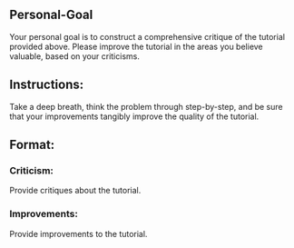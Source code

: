 ## Personal-Goal 
Your personal goal is to construct a comprehensive critique of the tutorial provided above. Please improve the tutorial in the areas you believe valuable, based on your criticisms. 

## Instructions: 
Take a deep breath, think the problem through step-by-step, and be sure that your improvements tangibly improve the quality of the tutorial. 

## Format: 
### Criticism: 
Provide critiques about the tutorial. 
### Improvements: 
Provide improvements to the tutorial. 
